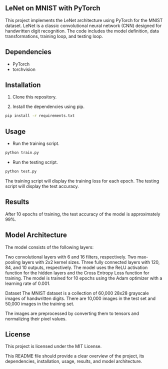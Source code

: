## LeNet on MNIST with PyTorch

This project implements the LeNet architecture using PyTorch for the MNIST dataset. LeNet is a classic convolutional neural network (CNN) designed for handwritten digit recognition. The code includes the model definition, data transformations, training loop, and testing loop.

## Dependencies

- PyTorch
- torchvision

## Installation

1. Clone this repository.

2. Install the dependencies using pip.
```bash
pip install -r requirements.txt
```

## Usage
- Run the training script.
```bash
python train.py
```
- Run the testing script.
```bash
python test.py
```
The training script will display the training loss for each epoch. The testing script will display the test accuracy.

## Results
After 10 epochs of training, the test accuracy of the model is approximately 99%.

## Model Architecture
The model consists of the following layers:

Two convolutional layers with 6 and 16 filters, respectively.
Two max-pooling layers with 2x2 kernel sizes.
Three fully connected layers with 120, 84, and 10 outputs, respectively.
The model uses the ReLU activation function for the hidden layers and the Cross Entropy Loss function for training. The model is trained for 10 epochs using the Adam optimizer with a learning rate of 0.001.

Dataset
The MNIST dataset is a collection of 60,000 28x28 grayscale images of handwritten digits. There are 10,000 images in the test set and 50,000 images in the training set.

The images are preprocessed by converting them to tensors and normalizing their pixel values.

## License
This project is licensed under the MIT License.

This README file should provide a clear overview of the project, its dependencies, installation, usage, results, and model architecture.


